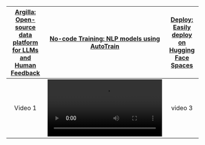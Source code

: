 |[Argilla: Open-source data platform for LLMs and Human Feedback](https://github.com/argilla-io/argilla)|[No-code Training: NLP models using AutoTrain](https://www.argilla.io/blog/argilla-meets-autotrain)|[Deploy: Easily deploy on Hugging Face Spaces](https://huggingface.co/new-space?template=argilla/argilla-template-space)|
| :-------------------------------------------------------------------------------------------------------------------------------------------------: | :-------------------------------------------------------------------------------------------------------------------------------------------------: | :-------------------------------------------------------------------------------------------------------------------------------------------------: |
| Video 1 | <video src="https://user-images.githubusercontent.com/1107111/223220683-fbfa63da-367c-4cfa-bda5-66f47413b6b0.mp4" width="300"/> | video 3 |
